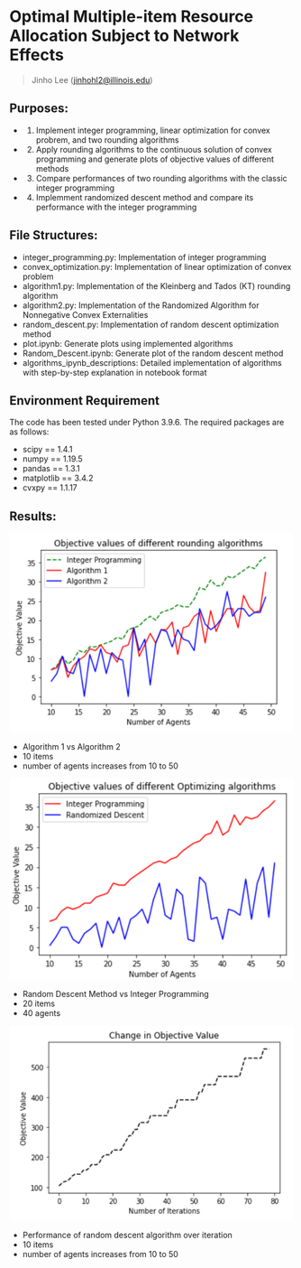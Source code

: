 # Optimal Multiple-item Resource Allocation Subject to Network Effects

> Jinho Lee (jinhohl2@illinois.edu)

## Purposes:
- 1. Implement integer programming, linear optimization for convex probrem, and two rounding algorithms
- 2. Apply rounding algorithms to the continuous solution of convex programming and generate plots of objective values of different methods
- 3. Compare performances of two rounding algorithms with the classic integer programming
- 4. Implemment randomized descent method and compare its performance with the integer programming

## File Structures:
- integer_programming.py: Implementation of integer programming
- convex_optimization.py: Implementation of linear optimization of convex problem
- algorithm1.py: Implementation of the Kleinberg and Tados (KT) rounding algorithm
- algorithm2.py: Implementation of the Randomized Algorithm for Nonnegative Convex Externalities
- random_descent.py: Implementation of random descent optimization method
- plot.ipynb: Generate plots using implemented algorithms
- Random_Descent.ipynb: Generate plot of the random descent method
- algorithms_ipynb_descriptions: Detailed implementation of algorithms with step-by-step explanation in notebook format

## Environment Requirement
The code has been tested under Python 3.9.6. The required packages are as follows:

* scipy == 1.4.1
* numpy == 1.19.5
* pandas == 1.3.1
* matplotlib == 3.4.2
* cvxpy == 1.1.17

## Results:
![Alt text](/Plots/algorithm_12.PNG?raw=true "Algorithm 1 vs Algorithm 2")
- Algorithm 1 vs Algorithm 2
- 10 items
- number of agents increases from 10 to 50

![Alt text](/Plots/random_versus_ip.PNG?raw=true "Random Descent Method vs Integer Programming")
- Random Descent Method vs Integer Programming
- 20 items
- 40 agents

![Alt text](/Plots/random_over_iteration.PNG?raw=true "Performance of random descent algorithm over iteration")
- Performance of random descent algorithm over iteration
- 10 items
- number of agents increases from 10 to 50


